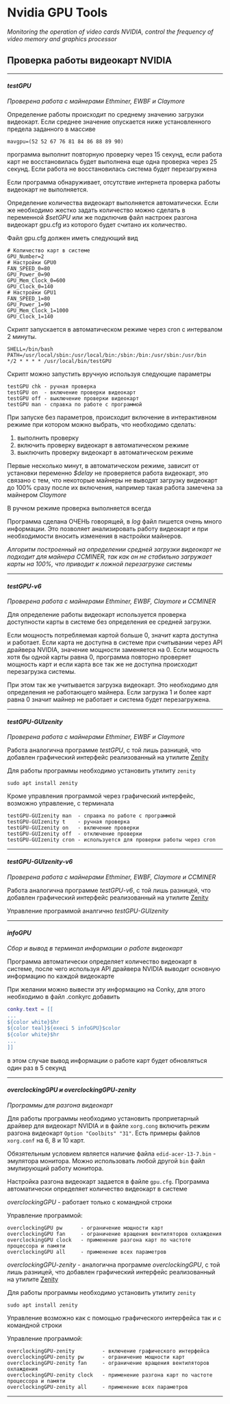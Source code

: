 # Nvidia GPU Tools

*Monitoring the operation of video cards NVIDIA, control the frequency of video memory and graphics processor*

## Проверка работы видеокарт NVIDIA
***
#### *testGPU*

*Проверена работа с майнерами Ethminer, EWBF и Claymore*

Определение работы происходит по среднему значению загрузки видеокарт. Если среднее значение опускается ниже установленного предела заданного в массиве 
```shell
mavgpu=(52 52 67 76 81 84 86 88 89 90)
```
программа выполнит повторную проверку через 15 секунд, если работа карт не восстановилась будет выполнена еще одна проверка через 25 секунд. Если работа не восстановилась система будет перезагружена

Если программа обнаруживает, отсутствие интернета проверка работы видеокарт не выполняется.

Определение количества видеокарт выполняется автоматически. Если же необходимо жестко задать количество можно сделать в переменной *$setGPU* или же подключив файл настроек разгона видеокарт gpu.cfg из которого будет считано их количество.

Файл gpu.cfg должен иметь следующий вид
```shell
# Количество карт в системе
GPU_Number=2
# Настройки GPU0 
FAN_SPEED_0=80
GPU_Power_0=90
GPU_Mem_Clock_0=600
GPU_Clock_0=140
# Настройки GPU1
FAN_SPEED_1=80
GPU_Power_1=90
GPU_Mem_Clock_1=1000
GPU_Clock_1=140
``` 

Скрипт запускается в автоматическом режиме через cron с интервалом 2 минуты.
```shell
SHELL=/bin/bash
PATH=/usr/local/sbin:/usr/local/bin:/sbin:/bin:/usr/sbin:/usr/bin
*/2 * * * * /usr/local/bin/testGPU
```
Скрипт можно запустить вручную используя следующие параметры
```shell
testGPU chk - ручная проверка
testGPU on  - включение проверки видеокарт
testGPU off - выключение проверки видеокарт
testGPU man - справка по работе с программой
```

При запуске без параметров, происходит включение в интерактивном режиме при котором можно выбрать, что необходимо сделать:
1. выполнить проверку
2. включить проверку видеокарт в автоматическом режиме
3. выключить проверку видеокарт в автоматическом режиме

Первые несколько минут, в автоматическом режиме, зависит от установки переменно *$delay* не проверяется работа видеокарт, это связано с тем, что некоторые майнеры не выводят загрузку видеокарт до 100% сразу после их включения, например такая работа замечена за майнером *Claymore* 

В ручном режиме проверка выполняется всегда

Программа сделана ОЧЕНЬ говорящей, в *log* файл пишется очень много информации. Это позволяет анализировать работу видеокарт и при необходимости вносить изменения в настройки майнеров.

*Алгоритм построенный на определении средней загрузки видеокарт не подходит для майнера CCMINER, так как он не стабильно загружает карты на 100%, что приводит к ложной перезагрузке системы*
***
#### *testGPU-v6*

*Проверена работа с майнерами Ethminer, EWBF, Claymore и CCMINER*

Для определение работы видеокарт используется проверка доступности карты в системе без определения ее средней загрузки.

Если мощность потребляемая картой больше 0, значит карта доступна и работает. Если карта не доступна в системе при считывании через API драйвера NVIDIA, значение мощности заменяется на 0. Если мощность хотя бы одной карты равна 0, программа повторно проверяет мощность карт и если карта все так же не доступна происходит перезагрузка системы.

При этом так же учитывается загрузка видеокарт. Это необходимо для определения не работающего майнера. Если загрузка 1 и более карт равна 0 значит майнер не работает и система будет перезагружена.
***
#### *testGPU-GUIzenity*

*Проверена работа с майнерами Ethminer, EWBF и Claymore*

Работа аналогична программе *testGPU*, с той лишь разницей, что добавлен графический интерфейс реализованный на утилите [Zenity](https://wiki.gnome.org/Projects/Zenity)

Для работы программы необходимо установить утилиту `zenity`
```shell
sudo apt install zenity
```
Кроме управления программой через графический интерфейс, возможно управление, с терминала
```shell
testGPU-GUIzenity man  - справка по работе с программой
testGPU-GUIzenity t    - ручная проверка
testGPU-GUIzenity on   - включение проверки
testGPU-GUIzenity off  - отключение проверки
testGPU-GUIzenity cron - используется для проверки работы через cron
```
***
#### *testGPU-GUIzenity-v6*
*Проверена работа с майнерами Ethminer, EWBF, Claymore и CCMINER*

Работа аналогична программе *testGPU-v6*, с той лишь разницей, что добавлен графический интерфейс реализованный на утилите [Zenity](https://wiki.gnome.org/Projects/Zenity)

Управление программой аналгично *testGPU-GUIzenity*
***
#### *infoGPU*
*Сбор и вывод в терминал информации о работе видеокарт*

Программа автоматически определяет количество видеокарт в системе, после чего используя API драйвера NVIDIA выводит основную информацию по каждой видеокарте

При желании можно вывести эту информацию на Conky, для этого необходимо в файл .conkyrc добавить
```lua
conky.text = [[
...
${color white}$hr
${color teal}${execi 5 infoGPU}$color
${color white}$hr
...
]]
```
в этом случае вывод информации о работе карт будет обновляться один раз в 5 секунд
***
#### *overclockingGPU и overclockingGPU-zenity*
*Программы для разгона видеокарт*

Для работы программы необходимо установить проприетарный драйвер для видеокарт NVIDIA и в файле `xorg.cong` включить режим разгона видеокарт ``Option "Coolbits" "31"``. Есть примеры файлов `xorg.conf` на 6, 8 и 10 карт.

Обязятельным условием является наличие файла `edid-acer-13-7.bin` - эмулятора монитора. Можно использовать любой другой `bin` файл эмулирующий работу монитора.

Настройка разгона видеокарт задается в файле `gpu.cfg`. Программа автоматически определяет количество видеокарт в системе

*overclockingGPU* - работает только с командной строки

Управление программой:
```shell
overclockingGPU pw      - ограничение мощности карт
overclockingGPU fan     - ограничение вращения вентиляторов охлаждения
overclockingGPU clock   - применение разгона карт по частоте процессора и памяти
overclockingGPU all     - применение всех параметров
```
*overclockingGPU-zenity* - аналогична программе *overclockingGPU*, с той лишь разницей, что добавлен графический интерфейс реализованный на утилите [Zenity](https://wiki.gnome.org/Projects/Zenity)

Для работы программы необходимо установить утилиту `zenity`
```shell
sudo apt install zenity
```

Управление возможно как с помощью графического интерфейса так и с командной строки

Управление программой:
```shell
overclockingGPU-zenity         - включение графического интерфейса
overclockingGPU-zenity pw      - ограничение мощности карт
overclockingGPU-zenity fan     - ограничение вращения вентиляторов охлаждения
overclockingGPU-zenity clock   - применение разгона карт по частоте процессора и памяти
overclockingGPU-zenity all     - применение всех параметров
```
***


